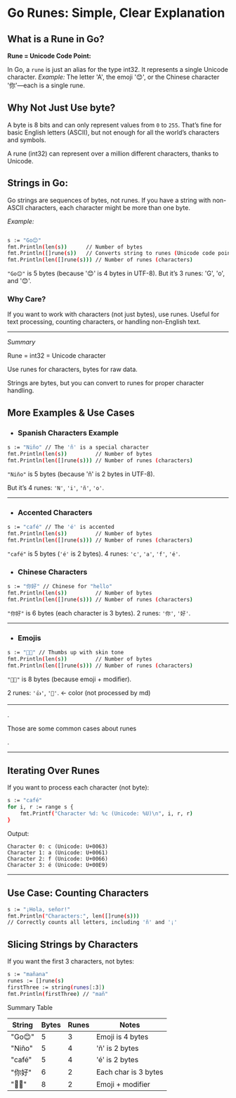 # Go Runes: Simple, Clear Explanation
## What is a Rune in Go?

**Rune = Unicode Code Point:**

In Go, a `rune` is just an alias for the type int32. It represents a single Unicode character.
_Example:_
The letter 'A', the emoji '😊', or the Chinese character '你'—each is a single rune.

## Why Not Just Use byte?
A byte is 8 bits and can only represent values from `0` to `255`. That’s fine for basic English letters (ASCII), but not enough for all the world’s characters and symbols.

A rune (int32) can represent over a million different characters, thanks to Unicode.


## Strings in Go:
Go strings are sequences of bytes, not runes.
If you have a string with non-ASCII characters, each character might be more than one byte.

_Example:_

```bash

s := "Go😊"
fmt.Println(len(s))      // Number of bytes
fmt.Println([]rune(s))   // Converts string to runes (Unicode code points)
fmt.Println(len([]rune(s))) // Number of runes (characters)
```

`"Go😊"` is 5 bytes (because '😊' is 4 bytes in UTF-8).
But it’s 3 runes: 'G', 'o', and '😊'.

### Why Care?
If you want to work with characters (not just bytes), use runes.
Useful for text processing, counting characters, or handling non-English text.

___

_Summary_

Rune = int32 = Unicode character

Use runes for characters, bytes for raw data.

Strings are bytes, but you can convert to runes for proper character handling.


## More Examples & Use Cases
- <h3>Spanish Characters Example</h3>


```bash
s := "Niño" // The 'ñ' is a special character
fmt.Println(len(s))         // Number of bytes
fmt.Println(len([]rune(s))) // Number of runes (characters)
```
`"Niño"` is 5 bytes (because 'ñ' is 2 bytes in UTF-8).

But it’s 4 runes: `'N'`, `'i'`, `'ñ'`, `'o'`.

___
- <h3>Accented Characters</h3>

```bash
s := "café" // The 'é' is accented
fmt.Println(len(s))         // Number of bytes
fmt.Println(len([]rune(s))) // Number of runes (characters)
```
`"café"` is 5 bytes (`'é'` is 2 bytes).
4 runes: `'c'`, `'a'`, `'f'`, `'é'`.


- <h3>Chinese Characters</h3>

```bash
s := "你好" // Chinese for "hello"
fmt.Println(len(s))         // Number of bytes
fmt.Println(len([]rune(s))) // Number of runes (characters)
```
`"你好"` is 6 bytes (each character is 3 bytes).
2 runes: `'你'`, `'好'`.

___

- <h3>Emojis</h3>

```bash
s := "👍🏽" // Thumbs up with skin tone
fmt.Println(len(s))         // Number of bytes
fmt.Println(len([]rune(s))) // Number of runes (characters)
```

`"👍🏽"` is 8 bytes (because emoji + modifier).

2 runes: `'👍'`, `'🏽'`. <- color (not processed by md)

___
.

Those are some common cases about runes

.
___


## Iterating Over Runes

If you want to process each character (not byte):

```bash
s := "café"
for i, r := range s {
    fmt.Printf("Character %d: %c (Unicode: %U)\n", i, r, r)
}
```
Output:
```
Character 0: c (Unicode: U+0063)
Character 1: a (Unicode: U+0061)
Character 2: f (Unicode: U+0066)
Character 3: é (Unicode: U+00E9)
```

___
## Use Case: Counting Characters

```bash
s := "¡Hola, señor!"
fmt.Println("Characters:", len([]rune(s)))
// Correctly counts all letters, including 'ñ' and '¡'
```

## Slicing Strings by Characters

If you want the first 3 characters, not bytes:
```bash
s := "mañana"
runes := []rune(s)
firstThree := string(runes[:3])
fmt.Println(firstThree) // "mañ"
```

Summary Table

| String   | Bytes | Runes | Notes                |
|----------|-------|-------|----------------------|
| "Go😊"   | 5     | 3     | Emoji is 4 bytes     |
| "Niño"   | 5     | 4     | 'ñ' is 2 bytes       |
| "café"   | 5     | 4     | 'é' is 2 bytes       |
| "你好"   | 6     | 2     | Each char is 3 bytes |
| "👍🏽"   | 8     | 2     | Emoji + modifier     |
